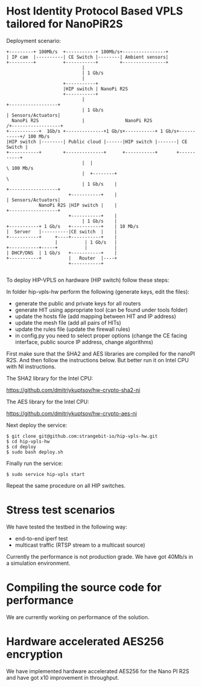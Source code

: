 # Host Identity Protocol Based VPLS tailored for NanoPiR2S

Deployment scenario:

```
+---------+ 100Mb/s  +-----------+ 100Mb/s+----------------+
| IP cam  |----------| CE Switch |--------| Ambient sensors|
+---------+          +-----------+        +----------------+
                            |
                            | 1 Gb/s
                            |
                     +-----------+
                     |HIP switch | NanoPi R2S
                     +-----------+
                            |                                                 +------------------+
                            | 1 Gb/s                                          | Sensors/Actuators|
  NanoPi R2S                |               NanoPi R2S                       /+------------------+
+-----------+  1Gb/s +--------------+1 Gb/s+-----------+ 1 Gb/s+-----------+/ 100 Mb/s
|HIP switch |--------| Public cloud |------|HIP switch |-------| CE Switch |
+-----------+        +--------------+      +-----------+       +-----------+
                            |  |                                            \ 100 Mb/s
                            |  +--------+                                    \
                            | 1 Gb/s    |                                     +------------------+
                       +-----------+    |                                     | Sensors/Actuators|
            NanoPi R2S |HIP switch |    |                                     +------------------+
                       +-----------+    |
                            | 1 Gb/s    |
+-----------+ 1 Gb/s   +-----------+    | 10 Mb/s
|  Server   |----------|CE switch  |    |
+-----------+     +----+-----------+    |
                  |          | 1 Gb/s   |
+-----------+-----+          |          |
| DHCP/DNS  | 1 Gb/s   +-----------+    |
+-----------+          |   Router  |----+
                       +-----------+
                       
```
To deploy HIP-VPLS on hardware (HIP switch) follow these steps:

In folder hip-vpls-hw perform the following (generate keys, edit the files):
- generate the public and private keys for all routers
- generate HIT using appropriate tool (can be found under tools folder)
- update the hosts file (add mapping between HIT and IP address)
- update the mesh file (add all pairs of HITs)
- update the rules file (update the firewall rules)
- in config.py you need to select proper options (change the CE facing interface, public source IP address, change algorithms)


First make sure that the SHA2 and AES libraries are compiled for the nanoPI R2S. And then follow the instructions below. But better run it on Intel CPU with NI instructions. 

The SHA2 library for the Intel CPU:

https://github.com/dmitriykuptsov/hw-crypto-sha2-ni

The AES library for the Intel CPU:

https://github.com/dmitriykuptsov/hw-crypto-aes-ni

Next deploy the service:

```
$ git clone git@github.com:strangebit-io/hip-vpls-hw.git
$ cd hip-vpls-hw
$ cd deploy
$ sudo bash deploy.sh
```

Finally run the service:
```
$ sudo service hip-vpls start
```

Repeat the same procedure on all HIP switches.

# Stress test scenarios

We have tested the testbed in the following way:
- end-to-end iperf test
- multicast traffic (RTSP stream to a multicast source)

Currently the performance is not production grade. We have got 40Mb/s in a simulation environment.

# Compiling the source code for performance

We are currently working on performance of the solution.


# Hardware accelerated AES256 encryption

We have implemented hardware accelerated AES256 for the Nano PI R2S and have got x10 improvement in throughput.


